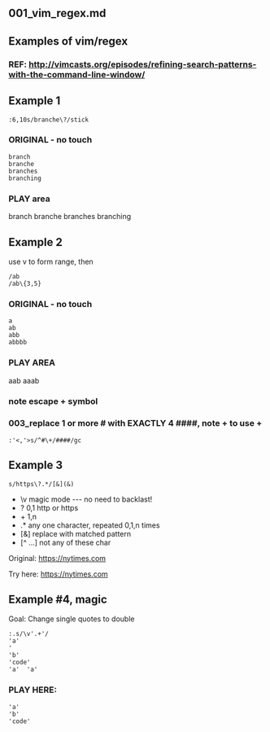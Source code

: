 ## 001_vim_regex.md  
## Examples of vim/regex

### REF:  http://vimcasts.org/episodes/refining-search-patterns-with-the-command-line-window/

<!--
!pandoc %  -f markdown  -t latex -o ~/Downloads/print_and_delete/out.pdf
 -->

## Example 1
```
:6,10s/branche\?/stick
```

### ORIGINAL - no touch
```
branch
branche
branches
branching
```

### PLAY area
branch
branche
branches
branching


## Example 2
 use v to form range, then
```
/ab
/ab\{3,5}
```

### ORIGINAL - no touch
```
a
ab
abb
abbbb
```

### PLAY AREA
aab
aaab

### note escape + symbol
### 003_replace 1 or more # with EXACTLY 4 ####, note \+  to use +
```
:'<,'>s/^#\+/####/gc
```

## Example 3

 ```
s/https\?.*/[&](&)
```

  * \v    magic mode --- no need to backlast!
  *  \?   0,1   http or https
  *  \+   1,n
  *  .*   any one character, repeated 0,1,n times
  *  [&]  replace with matched pattern
  *  [^ ...]  not any of these char

Original:
https://nytimes.com

Try here:
https://nytimes.com


##  Example #4, magic
Goal:  Change single quotes to double
```
:.s/\v'.+'/
'a' 
' 
'b'
'code'
'a'  'a'
```

### PLAY HERE:
```
'a'  
'b'
'code'
```

